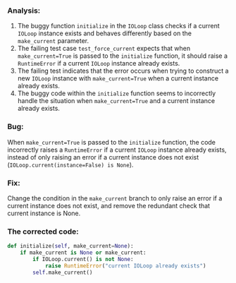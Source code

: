 ### Analysis:
1. The buggy function `initialize` in the `IOLoop` class checks if a current `IOLoop` instance exists and behaves differently based on the `make_current` parameter.
2. The failing test case `test_force_current` expects that when `make_current=True` is passed to the `initialize` function, it should raise a `RuntimeError` if a current `IOLoop` instance already exists.
3. The failing test indicates that the error occurs when trying to construct a new `IOLoop` instance with `make_current=True` when a current instance already exists.
4. The buggy code within the `initialize` function seems to incorrectly handle the situation when `make_current=True` and a current instance already exists.

### Bug:
When `make_current=True` is passed to the `initialize` function, the code incorrectly raises a `RuntimeError` if a current `IOLoop` instance already exists, instead of only raising an error if a current instance does not exist (`IOLoop.current(instance=False) is None`).

### Fix:
Change the condition in the `make_current` branch to only raise an error if a current instance does not exist, and remove the redundant check that current instance is None.

### The corrected code:
```python
def initialize(self, make_current=None):
    if make_current is None or make_current:
        if IOLoop.current() is not None:
            raise RuntimeError("current IOLoop already exists")
        self.make_current()
```